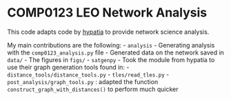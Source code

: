 # COMP0123 LEO Network Analysis

This code adapts code by [hypatia](https://github.com/snkas/hypatia) to provide network science analysis.

My main contributions are the following:
    - `analysis`
        - Generating analysis with the `comp0123_analysis.py` file
        - Generated data on the network saved in `data/`
        - The figures in `figs/`
    - `satgenpy`
        - Took the module from hypatia to use their graph generation tools found in:
            - `distance_tools/distance_tools.py`
            - `tles/read_tles.py`
            - `post_analysis/graph_tools.py` : adapted the function `construct_graph_with_distances()` to perform much quicker
            